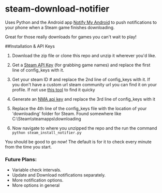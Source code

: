 steam-download-notifier
=======================

Uses Python and the Android app [Notify My Android](https://www.notifymyandroid.com) to push notifications to your phone when a Steam game finishes downloading.

Great for those really downloads for games you can't wait to play!

##Installation & API Keys

1. Download the zip file or clone this repo and unzip it wherever you'd like.
2. Get a [Steam API Key](http://steamcommunity.com/dev/apikey) (for grabbing game names) and replace the first line of config_keys with it.

2. Get your steam ID # and replace the 2nd line of config_keys with it. If you don't have a custom url steam community url you can find it on your profile. If not use [this tool](http://steamidconverter.com/) to find it quicky

3. Generate an [NMA api key](https://www.notifymyandroid.com/account.jsp) and replace the 3rd line of config_keys with it

4. Replace the 4th line of the config_keys file with the location of your 'downloading' folder for Steam. Found somewhere like C:\Steam\steamapps\downloading

5. Now navigate to where you unzipped the repo and the run the command `python steam_install_notifier.py`

You should be good to go now!
The default is for it to check every minute from the time you start.

### Future Plans:
* Variable check intervals.
* Update and Download notifications separately.
* More notification options.
* More options in general